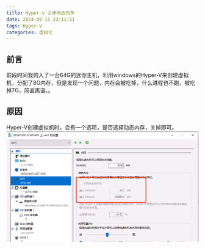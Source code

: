 ```yaml
---
title: Hyper-v 关闭动态内存
date: 2024-09-15 23:11:51
tags: Hyper-V
categories: 虚拟化
---
```


## 前言
前段时间我购入了一台64G的迷你主机，利用windows的Hyper-V来创建虚拟机，分配了8G内存，但是发现一个问题，内存会被吃掉，什么进程也不跑，被吃掉7G，简直离谱。。

## 原因
Hyper-V创建虚拟机时，会有一个选项，是否选择动态内存，关掉即可。
![alt text](Hyper-v-关闭动态内存/1222542-20240915230803488-704790979.png)